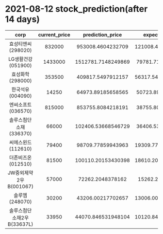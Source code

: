 # 2021-08-12 stock_prediction(after 14 days)

|   corp   |   current_price   |   prediction_price   |   expected_profit   |
|:--------:|:-----------------:|:--------------------:|:-------------------:|
|효성티앤씨(298020)|832000|953008.4604232709|121008.46042327094|
|LG생활건강(051900)|1433000|1512781.7148249869|79781.71482498688|
|효성화학(298000)|353500|409817.5497912157|56317.549791215686|
|한국석유(004090)|14250|64973.89185658565|50723.89185658565|
|엔씨소프트(036570)|815000|853755.8084218191|38755.80842181912|
|솔루스첨단소재(336370)|66000|102406.53668546729|36406.53668546729|
|씨에스윈드(112610)|79400|98709.77859943963|19309.778599439625|
|더존비즈온(012510)|81500|100110.20153430398|18610.201534303982|
|JW중외제약2우B(001067)|57000|72262.2048378162|15262.2048378162|
|솔루엠(248070)|30200|43206.00217702657|13006.002177026567|
|솔루스첨단소재2우B(33637L)|33950|44070.846531948104|10120.846531948104|

